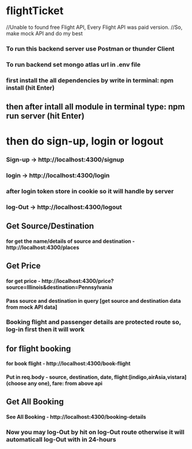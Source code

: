 # flightTicket

//Unable to found free Flight API, Every Flight API was paid version.
//So, make mock API and do my best
### To run this backend server use Postman or thunder Client


### To run backend set mongo atlas url in .env file 
### first install the all dependencies by write in terminal: npm install (hit Enter)
## then after intall all module in terminal type: npm run server (hit Enter)

# then do sign-up, login or logout

### Sign-up -> http://localhost:4300/signup
### login -> http://localhost:4300/login
### after login token store in cookie so it will handle by server
### log-Out -> http://localhost:4300/logout

## Get Source/Destination
#### for get the name/details of source and destination - http://localhost:4300/places

## Get Price
#### for get price - http://localhost:4300/price?source=Illinois&destination=Pennsylvania
#### Pass source and destination in query [get source and destination data from mock API data]

### Booking flight and passenger details are protected route so, log-in first then it will work

## for flight booking
#### for book flight - http://localhost:4300/book-flight
#### Put in req.body - source, destination, date, flight:[indigo,airAsia,vistara](choose any one), fare: from above api

## Get All Booking
#### See All Booking - http://localhost:4300/booking-details

### Now you may log-Out by hit on log-Out route otherwise it will automaticall log-Out with in 24-hours